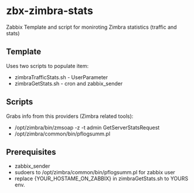 # zbx-zimbra-stats
Zabbix Template and script for moniroting Zimbra statistics (traffic and stats)

## Template
Uses two scripts to populate item:
 - zimbraTrafficStats.sh - UserParameter
 - zimbraGetStats.sh - cron and zabbix_sender

## Scripts
Grabs info from this providers (Zimbra related tools):
 - /opt/zimbra/bin/zmsoap -z -t admin GetServerStatsRequest
 - /opt/zimbra/common/bin/pflogsumm.pl
 
## Prerequisites
 - zabbix_sender
 - sudoers to /opt/zimbra/common/bin/pflogsumm.pl for zabbix user
 - replace {YOUR_HOSTAME_ON_ZABBIX} in zimbraGetStats.sh to YOURS env.